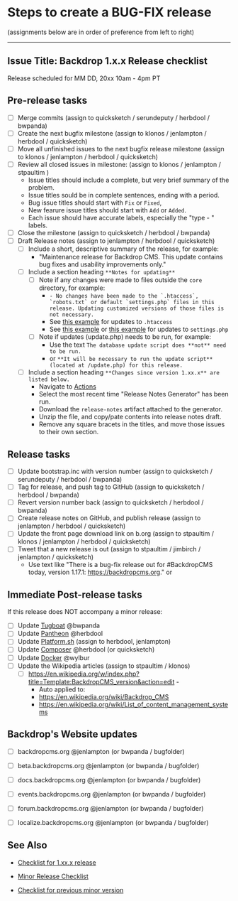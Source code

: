 Steps to create a BUG-FIX release
==================================
(assignments below are in order of preference from left to right)

---
Issue Title:   Backdrop 1.x.x Release checklist
---

Release scheduled for MM DD, 20xx 10am - 4pm PT

## Pre-release tasks

- [ ] Merge commits (assign to quicksketch / serundeputy / herbdool / bwpanda)
- [ ] Create the next bugfix milestone (assign to klonos / jenlampton / herbdool / quicksketch)
- [ ] Move all unfinished issues to the next bugfix release milestone (assign to klonos / jenlampton / herbdool / quicksketch)
- [ ] Review all closed issues in milestone: (assign to klonos / jenlampton / stpaultim )
  * Issue titles should include a complete, but very brief summary of the problem.
  * Issue titles sould be in complete sentences, ending with a period.
  * Bug issue titles should start with `Fix` or `Fixed`,
  * New fearure issue titles should start with `Add` or `Added`.
  * Each issue should have accurate labels, especially the "type - " labels.
- [ ] Close the milestone (assign to quicksketch / herbdool / bwpanda)
- [ ] Draft Release notes (assign to jenlampton / herbdool / quicksketch)
  - [ ] Include a short, descriptive summary of the release, for example:
    * "Maintenance release for Backdrop CMS. This update contains bug fixes and usability improvements only."
  - [ ] Include a section heading `**Notes for updating**`
    - [ ] Note if any changes were made to files outside the `core` directory, for example:
      * ``- No changes have been made to the `.htaccess`, `robots.txt` or default `settings.php` files in this release. Updating customized versions of those files is not necessary.``
      * See [this example](https://github.com/backdrop/backdrop/releases/tag/1.18.0) for updates to `.htaccess`
      * See [this example](https://github.com/backdrop/backdrop/releases/tag/1.16.0) or [this example](https://github.com/backdrop/backdrop/releases/tag/1.14.0) for updates to `settings.php`
    - [ ] Note if updates (update.php) needs to be run, for example:
      * Use the text `The database update script does **not** need to be run.`
      * or `**It will be necessary to run the update script** (located at /update.php) for this release.`
  - [ ] Include a section heading `**Changes since version 1.xx.x** are listed below.`
    * Navigate to [Actions](https://github.com/backdrop/backdrop-issues/actions)
    * Select the most recent time "Release Notes Generator" has been run.
    * Download the `release-notes` artifact attached to the generator.
    * Unzip the file, and copy/pate contents into release notes draft.
    * Remove any square bracets in the titles, and move those issues to their own section.

## Release tasks

- [ ] Update bootstrap.inc with version number (assign to quicksketch / serundeputy / herbdool / bwpanda)
- [ ] Tag for release, and push tag to GitHub (assign to quicksketch / herbdool / bwpanda)
- [ ] Revert version number back (assign to quicksketch / herbdool / bwpanda)
- [ ] Create release notes on GitHub, and publish release (assign to jenlampton / herbdool / quicksketch)
- [ ] Update the front page download link on b.org (assign to stpaultim / klonos / jenlampton / herbdool / quicksketch)
- [ ] Tweet that a new release is out (assign to stpaultim / jimbirch / jenlampton / quicksketch)
  - Use text like "There is a bug-fix release out for #BackdropCMS today, version 1.17.1: https://backdropcms.org." or

## Immediate Post-release tasks

If this release does NOT accompany a minor release:
- [ ] Update [Tugboat](https://github.com/backdrop/backdrop-issues/blob/main/procedures/update--tugboat.md) @bwpanda
- [ ] Update [Pantheon](https://github.com/backdrop/backdrop-issues/blob/main/procedures/update--pantheon-upstream.md) @herbdool
- [ ] Update [Platform.sh](https://github.com/backdrop/backdrop-issues/blob/main/procedures/update--platformsh-template.md) (assign to herbdool, jenlampton)
- [ ] Update [Composer](https://github.com/backdrop-ops/backdrop-composer) @herbdool (or quicksketch)
- [ ] Update [Docker](https://github.com/backdrop/backdrop-issues/blob/main/procedures/update--docker-image.md) @wylbur
- [ ] Update the Wikipedia articles (assign to stpaultim / klonos)
  - [ ] https://en.wikipedia.org/w/index.php?title=Template:BackdropCMS_version&action=edit - 
    * Auto applied to:
    * https://en.wikipedia.org/wiki/Backdrop_CMS
    * https://en.wikipedia.org/wiki/List_of_content_management_systems

## Backdrop's Website updates
<!-- If this release does NOT accompany a minor release: -->

- [ ] backdropcms.org @jenlampton (or bwpanda / bugfolder)
- [ ] beta.backdropcms.org @jenlampton (or bwpanda / bugfolder)
- [ ] docs.backdropcms.org @jenlampton (or bwpanda / bugfolder)
- [ ] events.backdropcms.org @jenlampton (or bwpanda / bugfolder)
- [ ] forum.backdropcms.org @jenlampton (or bwpanda / bugfolder)
- [ ] localize.backdropcms.org @jenlampton (or bwpanda / bugfolder)


## See Also

- [Checklist for 1.xx.x release]()
<!-- If this release DOES accompany a minor release: -->
- [Minor Release Checklist]()
<!-- If this is a security release: -->
- [Checklist for previous minor version]()

